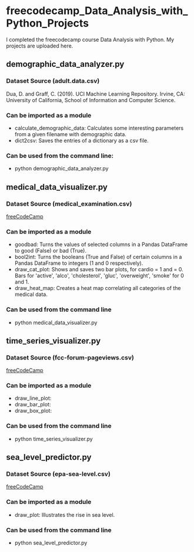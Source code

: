 # freecodecamp_Data_Analysis_with_Python_Projects
I completed the freecodecamp course Data Analysis with Python. My projects are uploaded here.

## demographic_data_analyzer.py
### Dataset Source (adult.data.csv)
Dua, D. and Graff, C. (2019). UCI Machine Learning Repository. Irvine, CA: University of California, School of Information and Computer Science.
### Can be imported as a module
* calculate_demographic_data:  Calculates some interesting parameters from a given filename with demographic data.
* dict2csv: Saves the entries of a dictionary as a csv file.
### Can be used from the command line:
* python demographic_data_analyzer.py <filename>

## medical_data_visualizer.py
### Dataset Source (medical_examination.csv)
[freeCodeCamp](https://gitpod.io/?autostart=true#https://github.com/freeCodeCamp/boilerplate-medical-data-visualizer/)
### Can be imported as a module
* goodbad: Turns the values of selected columns in a Pandas DataFrame to good (False) or bad (True).
* bool2int: Turns the booleans (True and False) of certain columns in a Pandas DataFrame to integers (1 and 0 respectively).
* draw_cat_plot: Shows and saves two bar plots, for cardio = 1 and = 0. Bars for 'active', 'alco', 'cholesterol', 'gluc', 'overweight', 'smoke' for 0 and 1.
* draw_heat_map: Creates a heat map correlating all categories of the medical data.
### Can be used from the command line
* python medical_data_visualizer.py

## time_series_visualizer.py
### Dataset Source (fcc-forum-pageviews.csv)
[freeCodeCamp](https://freecodecam-boilerplate-83vyiajcs57.ws-eu110.gitpod.io/)
### Can be imported as a module
* draw_line_plot:
* draw_bar_plot:
* draw_box_plot:
### Can be used from the command line
* python time_series_visualizer.py

## sea_level_predictor.py
### Dataset Source (epa-sea-level.csv)
[freeCodeCamp](https://freecodecam-boilerplate-wj5jfmy0h7d.ws-eu110.gitpod.io/)
### Can be imported as a module
* draw_plot: Illustrates the rise in sea level.
### Can be used from the command line
* python sea_level_predictor.py
